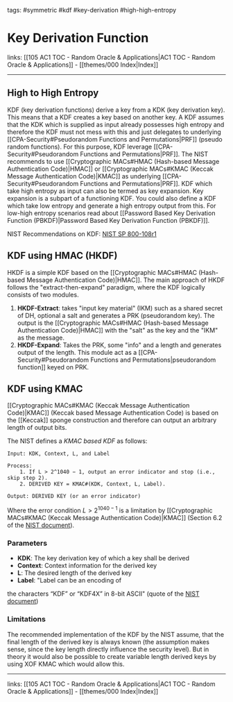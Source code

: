 tags: #symmetric #kdf #key-derivation #high-high-entropy

# Key Derivation Function

links: [[105 AC1 TOC - Random Oracle & Applications|AC1 TOC - Random Oracle & Applications]] - [[themes/000 Index|Index]]

---

## High to High Entropy

KDF (key derivation functions) derive a key from a KDK (key derivation key). This means that a KDF creates a key based on another key. A KDF assumes that the KDK which is supplied as input already possesses high entropy and therefore the KDF must not mess with this and just delegates to underlying [[CPA-Security#Pseudorandom Functions and Permutations|PRF]] (pseudo random functions). For this purpose, KDF leverage [[CPA-Security#Pseudorandom Functions and Permutations|PRF]]. The NIST recommends to use [[Cryptographic MACs#HMAC (Hash-based Message Authentication Code)|HMAC]] or [[Cryptographic MACs#KMAC (Keccak Message Authentication Code)|KMAC]] as underlying [[CPA-Security#Pseudorandom Functions and Permutations|PRF]]. KDF which take high entropy as input can also be termed as key expansion. Key expansion is a subpart of a functioning KDF. You could also define a KDF which take  low entropy and generate a high entropy output from this. For low-high entropy scenarios read about [[Password Based Key Derivation Function (PBKDF)|Password Based Key Derivation Function (PBKDF)]].

NIST Recommendations on KDF: [NIST SP 800-108r1](https://nvlpubs.nist.gov/nistpubs/SpecialPublications/NIST.SP.800-108r1.pdf) 

## KDF using HMAC (HKDF)

HKDF is a simple KDF based on the [[Cryptographic MACs#HMAC (Hash-based Message Authentication Code)|HMAC]]. The main approach of HKDF follows the "extract-then-expand" paradigm, where the KDF logically consists of two modules.

1. **HKDF-Extract**: takes "input key material" (IKM) such as a shared secret of DH, optional a salt and generates a PRK (pseudorandom key). The output is the [[Cryptographic MACs#HMAC (Hash-based Message Authentication Code)|HMAC]] with the "salt" as the key and the "IKM" as the message.
2. **HKDF-Expand**: Takes the PRK, some "info" and a length and generates output of the length. This module act as a [[CPA-Security#Pseudorandom Functions and Permutations|pseudorandom function]] keyed on PRK.

## KDF using KMAC

[[Cryptographic MACs#KMAC (Keccak Message Authentication Code)|KMAC]] (Keccak based Message Authentication Code) is based on the [[Keccak]] sponge construction and therefore can output an arbitrary length of output bits.

The NIST defines a *KMAC based KDF* as follows:

```
Input: KDK, Context, L, and Label

Process:
	1. If L > 2^1040 − 1, output an error indicator and stop (i.e., skip step 2).
	2. DERIVED KEY = KMAC#(KDK, Context, L, Label).
	
Output: DERIVED KEY (or an error indicator)
```

Where the error condition $L > 2^{1040-1}$ is a limitation by [[Cryptographic MACs#KMAC (Keccak Message Authentication Code)|KMAC]] (Section 6.2 of the [NIST document](https://nvlpubs.nist.gov/nistpubs/SpecialPublications/NIST.SP.800-108r1.pdf#%5B%7B%22num%22%3A139%2C%22gen%22%3A0%7D%2C%7B%22name%22%3A%22XYZ%22%7D%2C70%2C366%2C0%5D)).

### Parameters

- **KDK**: The key derivation key of which a key shall be derived
- **Context**: Context information for the derived key
- **L**: The desired length of the derived key
- **Label**: "Label can be an encoding of

the characters “KDF” or “KDF4X” in 8-bit ASCII" (quote of the [NIST document](https://nvlpubs.nist.gov/nistpubs/SpecialPublications/NIST.SP.800-108r1.pdf#%5B%7B%22num%22%3A139%2C%22gen%22%3A0%7D%2C%7B%22name%22%3A%22XYZ%22%7D%2C70%2C366%2C0%5D))

### Limitations

The recommended implementation of the KDF by the NIST assume, that the final length of the derived key is always known (the assumption makes sense, since the key length directly influence the security level). But in theory it would also be possible to create variable length derived keys by using XOF KMAC which would allow this.

---
links: [[105 AC1 TOC - Random Oracle & Applications|AC1 TOC - Random Oracle & Applications]] - [[themes/000 Index|Index]]